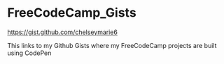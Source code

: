 # FreeCodeCamp_Gists

https://gist.github.com/chelseymarie6

This links to my Github Gists where my FreeCodeCamp projects are built using CodePen

